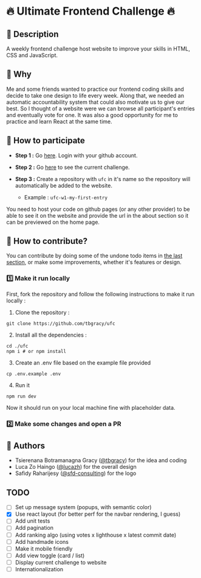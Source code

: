 # 🔥 Ultimate Frontend Challenge 🔥

## 📝 Description

A weekly frontend challenge host website to improve your skills in HTML, CSS and JavaScript.

## 🤔 Why

Me and some friends wanted to practice our frontend coding skills and decide
to take one design to life every week. Along that, we needed an automatic accountability
system that could also motivate us to give our best. So I thought of a website were we can
browse all participant's entries and eventually vote for one. It was also a good opportunity for
me to practice and learn React at the same time.

## 🙋 How to participate

- **Step 1 :** Go [here](https://ultimate-frontend-challenge.netlify.app). Login with your github account.

- **Step 2 :** Go [here](https://github.com/lucazh/UFC-topic) to see the current challenge.

- **Step 3 :** Create a repository with `ufc` in it's name so the repository will automatically be added to the website.

    - Example : `ufc-w1-my-first-entry`


You need to host your code on github pages (or any other provider) to be able to see it on the website and provide the url in the about section so it can be previewed on the home page.

## 🤝 How to contribute?

You can contribute by doing some of the undone todo items in [the last section](#todo), or make some improvements, whether it's features or design.

### 1️⃣ Make it run locally

First, fork the repository and follow the following instructions to make it run locally : 

1. Clone the repository : 
```
git clone https://github.com/tbgracy/ufc
```
2. Install all the dependencies : 
```
cd ./ufc
npm i # or npm install
```
3. Create an .env file based on the example file provided
```
cp .env.example .env
```
4. Run it
```
npm run dev
```
Now it should run on your local machine fine with placeholder data.

### 2️⃣ Make some changes and open a PR

## 👥 Authors

- Tsierenana Botramanagna Gracy ([@tbgracy](https://github.com/tbgracy)) for the idea and coding
- Luca Zo Haingo ([@lucazh](https://github.com/lucazh)) for the overall design
- Safidy Raharijesy ([@sfd-consulting]()) for the logo

## TODO 
- [ ] Set up message system (popups, with semantic color)
- [x] Use react layout (for better perf for the navbar rendering, I guess)
- [ ] Add unit tests
- [ ] Add pagination
- [ ] Add ranking algo (using votes x lighthouse x latest commit date)
- [ ] Add handmade icons
- [ ] Make it mobile friendly
- [ ] Add view toggle (card / list)
- [ ] Display current challenge to website
- [ ] Internationalization
